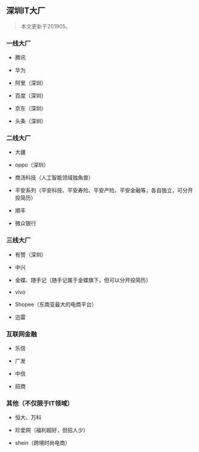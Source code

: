 

## 深圳IT大厂

> 本文更新于201905。

### 一线大厂

- 腾讯

- 华为

- 阿里（深圳）

- 百度（深圳）

- 京东（深圳）

- 头条（深圳）

### 二线大厂

- 大疆

- oppo（深圳）

- 商汤科技（人工智能领域独角兽）

- 平安系列（平安科技、平安寿险、平安产险、平安金融等，各自独立，可分开投简历）

- 顺丰

- 微众银行

### 三线大厂

- 有赞（深圳）

- 中兴

- 金蝶、随手记（随手记属于金蝶旗下，但可以分开投简历）

- vivo

- Shopee（东南亚最大的电商平台）

- 迅雷

### 互联网金融

- 乐信

- 广发

- 中信

- 招商

### 其他（不仅限于IT领域）

- 恒大、万科

- 珍爱网（福利超好，但招人少）

- shein（跨境时尚电商）



